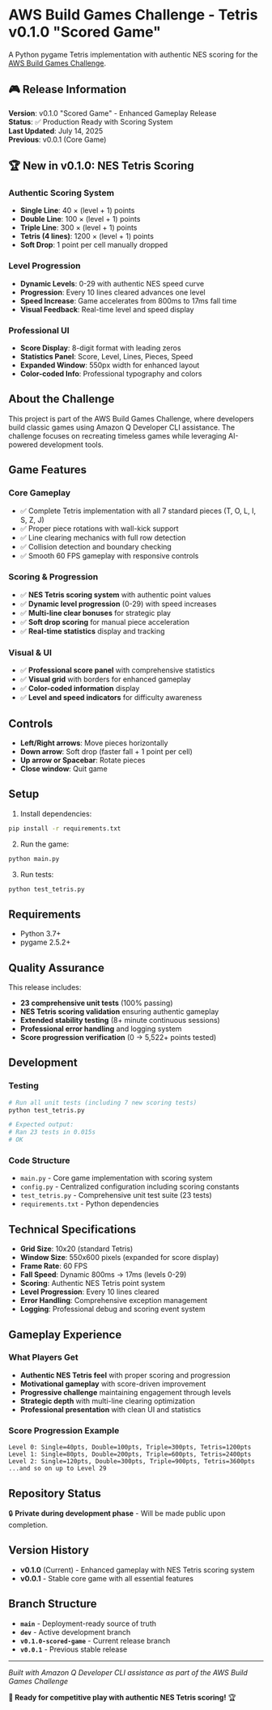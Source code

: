 # AWS Build Games Challenge - Tetris v0.1.0 "Scored Game"

A Python pygame Tetris implementation with authentic NES scoring for the [AWS Build Games Challenge](https://builder.aws.com/content/2y6egGcPAGQs8EwtQUM9KAONojz/build-games-challenge-build-classics-with-amazon-q-developer-cli).

## 🎮 Release Information

**Version**: v0.1.0 "Scored Game" - Enhanced Gameplay Release  
**Status**: ✅ Production Ready with Scoring System  
**Last Updated**: July 14, 2025  
**Previous**: v0.0.1 (Core Game)

## 🏆 **New in v0.1.0: NES Tetris Scoring**

### **Authentic Scoring System**
- **Single Line**: 40 × (level + 1) points
- **Double Line**: 100 × (level + 1) points  
- **Triple Line**: 300 × (level + 1) points
- **Tetris (4 lines)**: 1200 × (level + 1) points
- **Soft Drop**: 1 point per cell manually dropped

### **Level Progression**
- **Dynamic Levels**: 0-29 with authentic NES speed curve
- **Progression**: Every 10 lines cleared advances one level
- **Speed Increase**: Game accelerates from 800ms to 17ms fall time
- **Visual Feedback**: Real-time level and speed display

### **Professional UI**
- **Score Display**: 8-digit format with leading zeros
- **Statistics Panel**: Score, Level, Lines, Pieces, Speed
- **Expanded Window**: 550px width for enhanced layout
- **Color-coded Info**: Professional typography and colors

## About the Challenge

This project is part of the AWS Build Games Challenge, where developers build classic games using Amazon Q Developer CLI assistance. The challenge focuses on recreating timeless games while leveraging AI-powered development tools.

## Game Features

### **Core Gameplay**
- ✅ Complete Tetris implementation with all 7 standard pieces (T, O, L, I, S, Z, J)
- ✅ Proper piece rotations with wall-kick support
- ✅ Line clearing mechanics with full row detection
- ✅ Collision detection and boundary checking
- ✅ Smooth 60 FPS gameplay with responsive controls

### **Scoring & Progression**
- ✅ **NES Tetris scoring system** with authentic point values
- ✅ **Dynamic level progression** (0-29) with speed increases
- ✅ **Multi-line clear bonuses** for strategic play
- ✅ **Soft drop scoring** for manual piece acceleration
- ✅ **Real-time statistics** display and tracking

### **Visual & UI**
- ✅ **Professional score panel** with comprehensive statistics
- ✅ **Visual grid** with borders for enhanced gameplay
- ✅ **Color-coded information** display
- ✅ **Level and speed indicators** for difficulty awareness

## Controls

- **Left/Right arrows**: Move pieces horizontally
- **Down arrow**: Soft drop (faster fall + 1 point per cell)
- **Up arrow or Spacebar**: Rotate pieces
- **Close window**: Quit game

## Setup

1. Install dependencies:
```bash
pip install -r requirements.txt
```

2. Run the game:
```bash
python main.py
```

3. Run tests:
```bash
python test_tetris.py
```

## Requirements

- Python 3.7+
- pygame 2.5.2+

## Quality Assurance

This release includes:
- **23 comprehensive unit tests** (100% passing)
- **NES Tetris scoring validation** ensuring authentic gameplay
- **Extended stability testing** (8+ minute continuous sessions)
- **Professional error handling** and logging system
- **Score progression verification** (0 → 5,522+ points tested)

## Development

### Testing
```bash
# Run all unit tests (including 7 new scoring tests)
python test_tetris.py

# Expected output:
# Ran 23 tests in 0.015s
# OK
```

### Code Structure
- `main.py` - Core game implementation with scoring system
- `config.py` - Centralized configuration including scoring constants
- `test_tetris.py` - Comprehensive unit test suite (23 tests)
- `requirements.txt` - Python dependencies

## Technical Specifications

- **Grid Size**: 10x20 (standard Tetris)
- **Window Size**: 550x600 pixels (expanded for score display)
- **Frame Rate**: 60 FPS
- **Fall Speed**: Dynamic 800ms → 17ms (levels 0-29)
- **Scoring**: Authentic NES Tetris point system
- **Level Progression**: Every 10 lines cleared
- **Error Handling**: Comprehensive exception management
- **Logging**: Professional debug and scoring event system

## Gameplay Experience

### **What Players Get**
- **Authentic NES Tetris feel** with proper scoring and progression
- **Motivational gameplay** with score-driven improvement
- **Progressive challenge** maintaining engagement through levels
- **Strategic depth** with multi-line clearing optimization
- **Professional presentation** with clean UI and statistics

### **Score Progression Example**
```
Level 0: Single=40pts, Double=100pts, Triple=300pts, Tetris=1200pts
Level 1: Single=80pts, Double=200pts, Triple=600pts, Tetris=2400pts
Level 2: Single=120pts, Double=300pts, Triple=900pts, Tetris=3600pts
...and so on up to Level 29
```

## Repository Status

🔒 **Private during development phase** - Will be made public upon completion.

## Version History

- **v0.1.0** (Current) - Enhanced gameplay with NES Tetris scoring system
- **v0.0.1** - Stable core game with all essential features

## Branch Structure

- **`main`** - Deployment-ready source of truth
- **`dev`** - Active development branch  
- **`v0.1.0-scored-game`** - Current release branch
- **`v0.0.1`** - Previous stable release

---

*Built with Amazon Q Developer CLI assistance as part of the AWS Build Games Challenge*

**🎯 Ready for competitive play with authentic NES Tetris scoring!** 🏆
